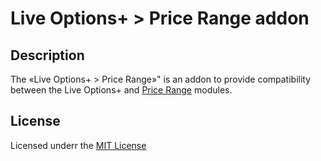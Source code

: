 # Live Options+ > Price Range addon

## Description
The «Live Options+ > Price Range»" is an addon to provide compatibility between the Live Options+ and [Price Range](https://git.io/Jf9G9) modules.

## License
Licensed underr the [MIT License](https://git.io/JJvb6)

